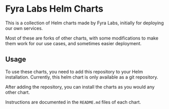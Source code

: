 # Fyra Labs Helm Charts

This is a collection of Helm charts made by Fyra Labs, initially for deploying our own services.

Most of these are forks of other charts, with some modifications to make them work for our use cases, and sometimes easier deployment.

## Usage

To use these charts, you need to add this repository to your Helm installation.
Currently, this helm chart is only available as a git repository.

After adding the repository, you can install the charts as you would any other chart.

Instructions are documented in the `README.md` files of each chart.
